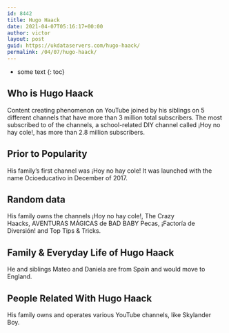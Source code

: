 ```yaml
---
id: 8442
title: Hugo Haack
date: 2021-04-07T05:16:17+00:00
author: victor
layout: post
guid: https://ukdataservers.com/hugo-haack/
permalink: /04/07/hugo-haack/
---
```


* some text
{: toc}


## Who is Hugo Haack



Content creating phenomenon on YouTube joined by his siblings on 5 different channels that have more than 3 million total subscribers. The most subscribed to of the channels, a school-related DIY channel called ¡Hoy no hay cole!, has more than 2.8 million subscribers. 

                
                
                
## Prior to Popularity



His family&#8217;s first channel was ¡Hoy no hay cole! It was launched with the name Ocioeducativo in December of 2017. 

                
                
                
## Random data



His family owns the channels ¡Hoy no hay cole!, The Crazy Haacks, AVENTURAS MÁGICAS de BAD BABY Pecas, ¡Factoría de Diversión! and Top Tips & Tricks. 

                
                
                
## Family & Everyday Life of Hugo Haack



He and siblings Mateo and Daniela are from Spain and would move to England. 

                
                
                
## People Related With Hugo Haack



His family owns and operates various YouTube channels, like Skylander Boy. 

                
              
            
          
          
          